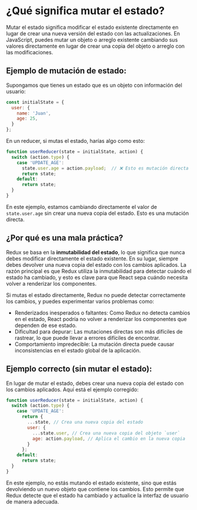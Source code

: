 # ¿Qué significa mutar el estado?

Mutar el estado significa modificar el estado existente directamente en lugar de crear una nueva versión del estado con las actualizaciones. En JavaScript, puedes mutar un objeto o arreglo existente cambiando sus valores directamente en lugar de crear una copia del objeto o arreglo con las modificaciones.

## Ejemplo de mutación de estado:

Supongamos que tienes un estado que es un objeto con información del usuario:

```javascript
const initialState = {
  user: {
    name: 'Juan',
    age: 25,
  }
};
```

En un reducer, si mutas el estado, harías algo como esto:

```javascript
function userReducer(state = initialState, action) {
  switch (action.type) {
    case 'UPDATE_AGE':
      state.user.age = action.payload;  // ❌ Esto es mutación directa
      return state;
    default:
      return state;
  }
}
```

En este ejemplo, estamos cambiando directamente el valor de `state.user.age` sin crear una nueva copia del estado. Esto es una mutación directa.


## ¿Por qué es una mala práctica?

Redux se basa en la **inmutabilidad del estado**, lo que significa que nunca debes modificar directamente el estado existente. En su lugar, siempre debes devolver una nueva copia del estado con los cambios aplicados. La razón principal es que Redux utiliza la inmutabilidad para detectar cuándo el estado ha cambiado, y esto es clave para que React sepa cuándo necesita volver a renderizar los componentes.

Si mutas el estado directamente, Redux no puede detectar correctamente los cambios, y puedes experimentar varios problemas como:

* Renderizados inesperados o faltantes: Como Redux no detecta cambios en el estado, React podría no volver a renderizar los componentes que dependen de ese estado.
* Dificultad para depurar: Las mutaciones directas son más difíciles de rastrear, lo que puede llevar a errores difíciles de encontrar.
* Comportamiento impredecible: La mutación directa puede causar inconsistencias en el estado global de la aplicación.

## Ejemplo correcto (sin mutar el estado):

En lugar de mutar el estado, debes crear una nueva copia del estado con los cambios aplicados. Aquí está el ejemplo corregido:

```javascript
function userReducer(state = initialState, action) {
  switch (action.type) {
    case 'UPDATE_AGE':
      return {
        ...state, // Crea una nueva copia del estado
        user: {
          ...state.user, // Crea una nueva copia del objeto `user`
          age: action.payload, // Aplica el cambio en la nueva copia
        }
      };
    default:
      return state;
  }
}
```
En este ejemplo, no estás mutando el estado existente, sino que estás devolviendo un nuevo objeto que contiene los cambios. Esto permite que Redux detecte que el estado ha cambiado y actualice la interfaz de usuario de manera adecuada.